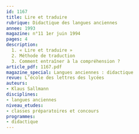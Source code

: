 ```yaml
---
id: 1167
title: Lire et traduire
rubrique: Didactique des langues anciennes
annee: 1993
magazine: n°11 1er juin 1994
pages: 4
description: 
  1. « Lire et traduire »
  2. Méthode de traduction
  3. Comment entraîner à la compréhension ?
article_pdf: 1167.pdf
magazine_special: Langues anciennes : didactique
revue: L’école des lettres des lycées
auteurs:
- Klaus Sallmann
disciplines:
- langues anciennes
niveau_etudes:
- classes préparatoires et concours
programmes:
- didactique
---
```


